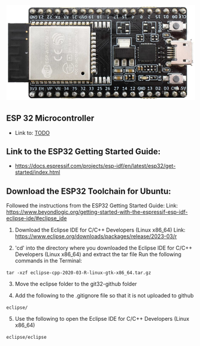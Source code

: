 [logo]: /docs/esp32-photo.jpg "ESP32 Microcontroller"

![alt text][logo]
==================

ESP 32 Microcontroller
---------------------------------------

* Link to: [TODO](TODO.md) 

Link to the ESP32 Getting Started Guide:
--------------
* https://docs.espressif.com/projects/esp-idf/en/latest/esp32/get-started/index.html

Download the ESP32 Toolchain for Ubuntu:
--------------

Followed the instructions from the ESP32 Getting Started Guide:
Link: https://www.beyondlogic.org/getting-started-with-the-espressif-esp-idf-eclipse-ide/#eclipse_ide

1. Download the Eclipse IDE for C/C++ Developers (Linux x86_64)
Link: https://www.eclipse.org/downloads/packages/release/2023-03/r

2. 'cd' into the directory where you downloaded the Eclipse IDE for C/C++ Developers (Linux x86_64) and extract the tar file
Run the following commands in the Terminal:

```tar -xzf eclipse-cpp-2020-03-R-linux-gtk-x86_64.tar.gz```

3. Move the eclipse folder to the git32-github folder

4. Add the following to the .gitignore file so that it is not uploaded to github

```eclipse/```

5. Use the following to open the Eclipse IDE for C/C++ Developers (Linux x86_64)

```eclipse/eclipse```





